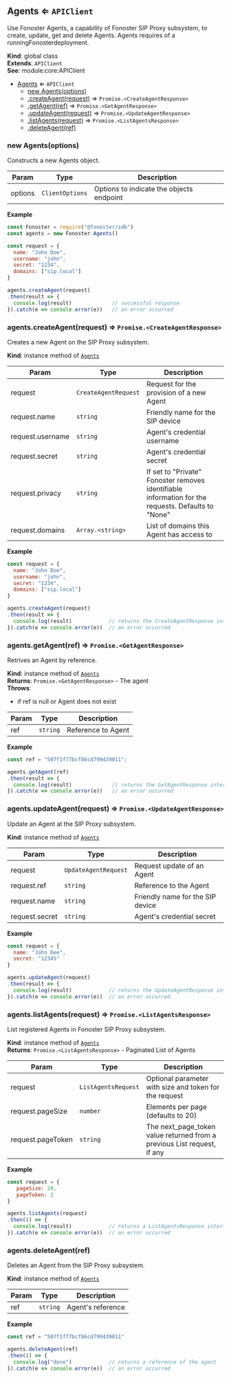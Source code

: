 <a name="Agents"></a>

## Agents ⇐ <code>APIClient</code>
Use Fonoster Agents, a capability of Fonoster SIP Proxy subsystem,
to create, update, get and delete Agents. Agents requires of a
runningFonosterdeployment.

**Kind**: global class  
**Extends**: <code>APIClient</code>  
**See**: module:core:APIClient  

* [Agents](#Agents) ⇐ <code>APIClient</code>
    * [new Agents(options)](#new_Agents_new)
    * [.createAgent(request)](#Agents+createAgent) ⇒ <code>Promise.&lt;CreateAgentResponse&gt;</code>
    * [.getAgent(ref)](#Agents+getAgent) ⇒ <code>Promise.&lt;GetAgentResponse&gt;</code>
    * [.updateAgent(request)](#Agents+updateAgent) ⇒ <code>Promise.&lt;UpdateAgentResponse&gt;</code>
    * [.listAgents(request)](#Agents+listAgents) ⇒ <code>Promise.&lt;ListAgentsResponse&gt;</code>
    * [.deleteAgent(ref)](#Agents+deleteAgent)

<a name="new_Agents_new"></a>

### new Agents(options)
Constructs a new Agents object.


| Param | Type | Description |
| --- | --- | --- |
| options | <code>ClientOptions</code> | Options to indicate the objects endpoint |

**Example**  
```js
const Fonoster = require("@fonoster/sdk")
const agents = new Fonoster.Agents()

const request = {
  name: "John Doe",
  username: "john",
  secret: "1234",
  domains: ["sip.local"]
}

agents.createAgent(request)
.then(result => {
  console.log(result)             // successful response
}).catch(e => console.error(e))   // an error occurred
```
<a name="Agents+createAgent"></a>

### agents.createAgent(request) ⇒ <code>Promise.&lt;CreateAgentResponse&gt;</code>
Creates a new Agent on the SIP Proxy subsystem.

**Kind**: instance method of [<code>Agents</code>](#Agents)  

| Param | Type | Description |
| --- | --- | --- |
| request | <code>CreateAgentRequest</code> | Request for the provision of a new Agent |
| request.name | <code>string</code> | Friendly name for the SIP device |
| request.username | <code>string</code> | Agent's credential username |
| request.secret | <code>string</code> | Agent's credential secret |
| request.privacy | <code>string</code> | If set to "Private" Fonoster removes identifiable information for the requests. Defaults to "None" |
| request.domains | <code>Array.&lt;string&gt;</code> | List of domains this Agent has access to |

**Example**  
```js
const request = {
  name: "John Doe",
  username: "john",
  secret: "1234",
  domains: ["sip.local"]
}

agents.createAgent(request)
.then(result => {
  console.log(result)            // returns the CreateAgentResponse interface
}).catch(e => console.error(e))  // an error occurred
```
<a name="Agents+getAgent"></a>

### agents.getAgent(ref) ⇒ <code>Promise.&lt;GetAgentResponse&gt;</code>
Retrives an Agent by reference.

**Kind**: instance method of [<code>Agents</code>](#Agents)  
**Returns**: <code>Promise.&lt;GetAgentResponse&gt;</code> - The agent  
**Throws**:

- if ref is null or Agent does not exist


| Param | Type | Description |
| --- | --- | --- |
| ref | <code>string</code> | Reference to Agent |

**Example**  
```js
const ref = "507f1f77bcf86cd799439011";

agents.getAgent(ref)
.then(result => {
  console.log(result)             // returns the GetAgentResponse interface
}).catch(e => console.error(e))   // an error occurred
```
<a name="Agents+updateAgent"></a>

### agents.updateAgent(request) ⇒ <code>Promise.&lt;UpdateAgentResponse&gt;</code>
Update an Agent at the SIP Proxy subsystem.

**Kind**: instance method of [<code>Agents</code>](#Agents)  

| Param | Type | Description |
| --- | --- | --- |
| request | <code>UpdateAgentRequest</code> | Request update of an Agent |
| request.ref | <code>string</code> | Reference to the Agent |
| request.name | <code>string</code> | Friendly name for the SIP device |
| request.secret | <code>string</code> | Agent's credential secret |

**Example**  
```js
const request = {
  name: "John Dee",
  secret: "12345"
}

agents.updateAgent(request)
.then(result => {
  console.log(result)            // returns the UpdateAgentResponse interface
}).catch(e => console.error(e))  // an error occurred
```
<a name="Agents+listAgents"></a>

### agents.listAgents(request) ⇒ <code>Promise.&lt;ListAgentsResponse&gt;</code>
List registered Agents in Fonoster SIP Proxy subsystem.

**Kind**: instance method of [<code>Agents</code>](#Agents)  
**Returns**: <code>Promise.&lt;ListAgentsResponse&gt;</code> - Paginated List of Agents  

| Param | Type | Description |
| --- | --- | --- |
| request | <code>ListAgentsRequest</code> | Optional parameter with size and token for the request |
| request.pageSize | <code>number</code> | Elements per page (defaults to 20) |
| request.pageToken | <code>string</code> | The next_page_token value returned from a previous List request, if any |

**Example**  
```js
const request = {
   pageSize: 20,
   pageToken: 2
}

agents.listAgents(request)
.then(() => {
  console.log(result)            // returns a ListAgentsResponse interface
}).catch(e => console.error(e))  // an error occurred
```
<a name="Agents+deleteAgent"></a>

### agents.deleteAgent(ref)
Deletes an Agent from the SIP Proxy subsystem.

**Kind**: instance method of [<code>Agents</code>](#Agents)  

| Param | Type | Description |
| --- | --- | --- |
| ref | <code>string</code> | Agent's reference |

**Example**  
```js
const ref = "507f1f77bcf86cd799439011"

agents.deleteAgent(ref)
.then(() => {
  console.log("done")            // returns a reference of the agent
}).catch(e => console.error(e))  // an error occurred
```
